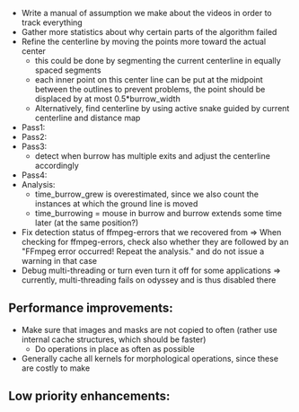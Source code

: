 * Write a manual of assumption we make about the videos in order to track everything
* Gather more statistics about why certain parts of the algorithm failed
* Refine the centerline by moving the points more toward the actual center
	- this could be done by segmenting the current centerline in equally spaced segments
	- each inner point on this center line can be put at the midpoint between the outlines
		to prevent problems, the point should be displaced by at most 0.5*burrow_width
	- Alternatively, find centerline by using active snake guided by current centerline and distance map
* Pass1:
* Pass2:
* Pass3:
    - detect when burrow has multiple exits and adjust the centerline accordingly
* Pass4:
* Analysis:
    - time_burrow_grew is overestimated, since we also count the instances at
        which the ground line is moved
    - time_burrowing = mouse in burrow and burrow extends some time later (at
        the same position?)
* Fix detection status of ffmpeg-errors that we recovered from
    => When checking for ffmpeg-errors, check also whether they are followed by
    an "FFmpeg error occurred! Repeat the analysis." and do not issue a warning
    in that case  
* Debug multi-threading or turn even turn it off for some applications
    => currently, multi-threading fails on odyssey and is thus disabled there


Performance improvements:
-------------------------
* Make sure that images and masks are not copied to often (rather use internal cache structures, which should be faster)
	- Do operations in place as often as possible
* Generally cache all kernels for morphological operations, since these are costly to make


Low priority enhancements:
--------------------------
